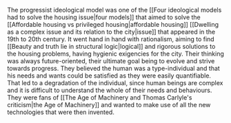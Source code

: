 ---
---

The progressist ideological model was one of the [[Four ideological models had to solve the housing issue|four models]] that aimed to solve the [[Affordable housing vs privileged housing|affordable housing]] [[Dwelling as a complex issue and its relation to the city|issue]] that appeared in the 19th to 20th century. It went hand in hand with rationalism, aiming to find [[Beauty and truth lie in structural logic|logical]] and rigorous solutions to the housing problems, having hygienic exigencies for the city. Their thinking was always future-oriented, their ultimate goal being to evolve and strive towards progress. They believed the human was a type-individual and that his needs and wants could be satisfied as they were easily quantifiable. That led to a degradation of the individual, since human beings are complex and it is difficult to understand the whole of their needs and behaviours. They were fans of [[The Age of Machinery and Thomas Carlyle's criticism|the Age of Machinery]] and wanted to make use of all the new technologies that were then invented.